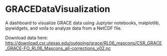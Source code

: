 # GRACEDataVisualization
A dashboard to visualize GRACE data using Juptyter notebooks, matplotlib, ipywidgets, and voila to analyze data from a NetCDF file.

Download data here: http://download.csr.utexas.edu/outgoing/grace/RL06_mascons/CSR_GRACE_GRACE-FO_RL06_Mascons_all-corrections_v02.nc
